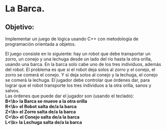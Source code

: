 # La Barca.

## Objetivo:
Implementar un juego de lógica usando C++ con metodología de programación orientada a objetos.

El juego consiste en lo siguiente: hay un robot que debe transportar un zorro, un conejo y
una lechuga desde un lado del río hasta la otra orilla, usando una barca. En la barca solo
cabe uno de los tres individuos, además del robot. El problema es que si el robot deja
solos al zorro y el conejo, el zorro se comerá el conejo. Y si deja solos al conejo y la
lechuga, el conejo se comerá la lechuga. El jugador debe controlar que órdenes dar, para
lograr que el robot transporte los tres individuos a la otra orilla, sanos y salvos.
<br>
Las órdenes que puede dar el jugador son (usando el teclado):<br>
<b>B<\b> la Barca se mueve a la otra orilla<br>
<b>R<\b> el Robot salta de/a la barca<br>
<b>Z<\b> el Zorro salta de/a la barca<br>
<b>C<\b> el Conejo salta de/a la barca<br>
<b>L<\b> la Lechuga salta de/a la barca<br>
